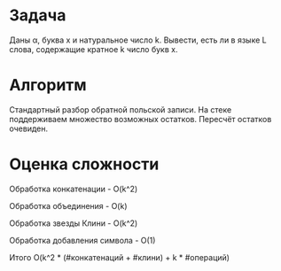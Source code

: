 # Задача
Даны α, буква x и натуральное число k. Вывести, есть ли в языке L слова, содержащие кратное k число букв x.
# Алгоритм
Стандартный разбор обратной польской записи. На стеке поддерживаем множество возможных остатков. Пересчёт остатков очевиден.
# Оценка сложности
Обработка конкатенации - O(k^2)

Обработка объединения - O(k)

Обработка звезды Клини - O(k^2)

Обработка добавления символа - O(1)

Итого O(k^2 * (#конкатенаций + #клини) + k * #операций)